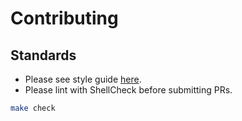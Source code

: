 # Contributing

## Standards

- Please see style guide [here](https://google.github.io/styleguide/shell.xml).
- Please lint with ShellCheck before submitting PRs.

```sh
make check
```
